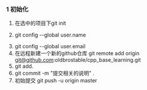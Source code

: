 ### 1 初始化

1. 在选中的项目下git init 

2) git config --global user.name

3. git config --global user.email
4. 在远程新建一个新的github仓库
   git remote add origin git@github.com:oldbrostable/cpp_base_learning.git
5. git add.
6. git commit -m "提交相关的说明" .
7. 
    初始提交
   git push -u origin master

